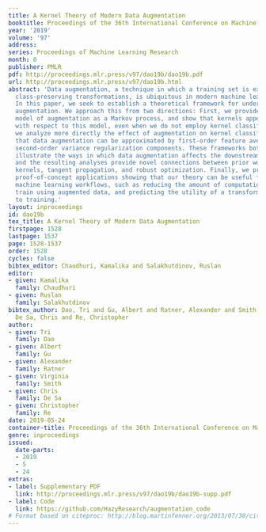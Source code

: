 ```yaml
---
title: A Kernel Theory of Modern Data Augmentation
booktitle: Proceedings of the 36th International Conference on Machine Learning
year: '2019'
volume: '97'
address: 
series: Proceedings of Machine Learning Research
month: 0
publisher: PMLR
pdf: http://proceedings.mlr.press/v97/dao19b/dao19b.pdf
url: http://proceedings.mlr.press/v97/dao19b.html
abstract: 'Data augmentation, a technique in which a training set is expanded with
  class-preserving transformations, is ubiquitous in modern machine learning pipelines.
  In this paper, we seek to establish a theoretical framework for understanding data
  augmentation. We approach this from two directions: First, we provide a general
  model of augmentation as a Markov process, and show that kernels appear naturally
  with respect to this model, even when we do not employ kernel classification. Next,
  we analyze more directly the effect of augmentation on kernel classifiers, showing
  that data augmentation can be approximated by first-order feature averaging and
  second-order variance regularization components. These frameworks both serve to
  illustrate the ways in which data augmentation affects the downstream learning model,
  and the resulting analyses provide novel connections between prior work in invariant
  kernels, tangent propagation, and robust optimization. Finally, we provide several
  proof-of-concept applications showing that our theory can be useful for accelerating
  machine learning workflows, such as reducing the amount of computation needed to
  train using augmented data, and predicting the utility of a transformation prior
  to training.'
layout: inproceedings
id: dao19b
tex_title: A Kernel Theory of Modern Data Augmentation
firstpage: 1528
lastpage: 1537
page: 1528-1537
order: 1528
cycles: false
bibtex_editor: Chaudhuri, Kamalika and Salakhutdinov, Ruslan
editor:
- given: Kamalika
  family: Chaudhuri
- given: Ruslan
  family: Salakhutdinov
bibtex_author: Dao, Tri and Gu, Albert and Ratner, Alexander and Smith, Virginia and
  De Sa, Chris and Re, Christopher
author:
- given: Tri
  family: Dao
- given: Albert
  family: Gu
- given: Alexander
  family: Ratner
- given: Virginia
  family: Smith
- given: Chris
  family: De Sa
- given: Christopher
  family: Re
date: 2019-05-24
container-title: Proceedings of the 36th International Conference on Machine Learning
genre: inproceedings
issued:
  date-parts:
  - 2019
  - 5
  - 24
extras:
- label: Supplementary PDF
  link: http://proceedings.mlr.press/v97/dao19b/dao19b-supp.pdf
- label: Code
  link: https://github.com/HazyResearch/augmentation_code
# Format based on citeproc: http://blog.martinfenner.org/2013/07/30/citeproc-yaml-for-bibliographies/
---
```

